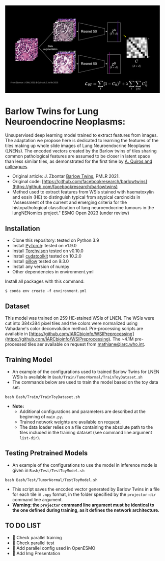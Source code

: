 ![PresentationImg](ImgPresentationBT.png)
# Barlow Twins for Lung Neuroendocrine Neoplasms: 
Unsupervised deep learning model trained to extract features from images. The adaptation we propose here is dedicated to learning the features of the tiles making up whole slide images of Lung Neuroendocrine Neoplasms (LNENs). The encoded vectors created by the Barlow twins of tiles sharing common pathological features are assumed to be closer in latent space than less similar tiles, as demonstrated for the first time by [A. Quiros and colleagues](https://arxiv.org/abs/2205.01931).

- Original article: J. Zbontar [Barlow Twins](https://proceedings.mlr.press/v139/zbontar21a.html), PMLR 2021.
- Original code: [https://github.com/facebookresearch/barlowtwins](https://github.com/facebookresearch/barlowtwins)
- Method used to extract features from WSIs stained with haematoxylin and eosin (HE) to distinguish typical from atypical carcinoids in "Assessment of the current and emerging criteria for the histopathological classification of lung neuroendocrine tumours in the lungNENomics project." ESMO Open 2023 (under review)

## Installation
- Clone this repository: tested on Python 3.9
- Install [PyTorch](http://pytorch.org/): tested on v1.9.0
- Install [Torchvison](https://pytorch.org/vision/stable/index.html) tested on v0.10.0
- Install [cudatoolkit](https://developer.nvidia.com/cuda-toolkit) tested on 10.2.0
- Install [pillow](https://pillow.readthedocs.io/en/stable/)  tested on 9.3.0
- Install any version of numpy
- Other dependencies in environment.yml

Install all packages with this command:
```
$ conda env create -f environment.yml
```

## Dataset
This model was trained on 259 HE-stained  WSIs of LNEN. The WSIs were cut into 384x384 pixel tiles and the colors were normalized using Vahadane's color deconvolution method. Pre-processing scripts are available in  [https://github.com/IARCbioinfo/WSIPreprocessing](https://github.com/IARCbioinfo/WSIPreprocessing). The ~4.1M pre-processed tiles aer available on request from mathiane@iarc.who.int.

## Training Model
- An example of the configurations used to trained Barlow Twins for LNEN WSIs is available in `Bash/Train/TumorNormal/TrainToyDataset.sh`
- The commands below are used to train the model based on the toy data set:
```
bash Bash/Train/TrainToyDataset.sh 
```
- **Note:** 
  + Additional configurations and parameters are described at the beginning of `main.py`.
  + Trained network weights are available on request.
  + The data loader relies on a file containing the absolute path to the tiles included in the training dataset (see command line argument `list-dir`).

## Testing Pretrained Models
- An example of the configurations to use the model in inference mode is given in `Bash/Test/TestToyModel.sh`

```
bash Bash/Test/TumorNormal/TestToyModel.sh
```
- This script saves the encoded vector generated by Barlow Twins in a file for each tile in `.npy` format, in the folder specified by the `projector-dir` command line argument.
- **Warning: the `projector` command line argument must be identical to the one defined during training, as it defines the network architecture.**

## TO DO LIST

+ :construction: Check parallel training 
+ :construction: Check parallel test
+ :construction: Add parallel config used in OpenESMO
+ :construction: Add Img Presentation